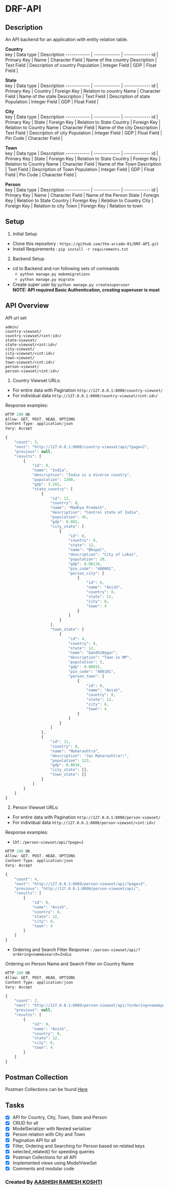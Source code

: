 # DRF-API
## Description
An API backend for an application with entity relation table.

<b>Country</b><br>
key | Data type | Description
------------ | ------------- | -------------
id | Primary Key | 
Name | Character Field | Name of the country
Description | Text Field | Description of country
Population | Integer Field |
GDP | Float Field |

<b>State</b><br>
key | Data type | Description
------------ | ------------- | -------------
id | Primary Key | 
Country | Foreign Key | Relation to country
Name | Character Field | Name of the state
Description | Text Field | Description of state
Population | Integer Field |
GDP | Float Field |

<b>City</b><br>
key | Data type | Description
------------ | ------------- | -------------
id | Primary Key | 
State | Foreign Key | Relation to State
Country | Foreign Key | Relation to Country
Name | Character Field | Name of the city
Description | Text Field | Description of city
Population | Integer Field |
GDP | Float Field |
Pin Code | Character Field |

<b>Town</b><br>
key | Data type | Description
------------ | ------------- | -------------
id | Primary Key | 
State | Foreign Key | Relation to State
Country | Foreign Key | Relation to Country
Name | Character Field | Name of the Town
Description | Text Field | Description of Town
Population | Integer Field |
GDP | Float Field |
Pin Code | Character Field |

<b>Person</b><br>
key | Data type | Description
------------ | ------------- | -------------
id | Primary Key | 
Name | Character Field | Name of the Person
State | Foreign Key | Relation to State
Country | Foreign Key | Relation to Country
City | Foreign Key | Relation to city
Town | Foreign Key | Relation to town
## Setup
1. Initial Setup
- Clone this repository : `https://github.com/the-arcade-01/DRF-API.git`
- Install Requirements : `pip install -r requirements.txt`
2. Backend Setup
- cd to Backend and run following sets of commands
  - `python manage.py makemigrations`
  - `python manage.py migrate`
- Create super user by `python manage.py createsuperuser`<br>
<b>NOTE: API required Basic Authentication, creating superuser is must</b><br>
## API Overview
API url set
```
admin/
country-viewset/
country-viewset/<int:id>/
state-viewset/
state-viewset/<int:id>/
city-viewset/
city-viewset/<int:id>/
town-viewset/
town-viewset/<int:id>/
person-viewset/
person-viewset/<int:id>/

```
1. Country Viewset
URLs:
- For entire data with Pagination `http://127.0.0.1:8000/country-viewset/`
- For individual data `http://127.0.0.1:8000/country-viewset/<int:id>/`<br>

Response examples:
```javascript
HTTP 200 OK
Allow: GET, POST, HEAD, OPTIONS
Content-Type: application/json
Vary: Accept

{
    "count": 3,
    "next": "http://127.0.0.1:8000/country-viewset/api/?page=2",
    "previous": null,
    "results": [
        {
            "id": 8,
            "name": "India",
            "description": "India is a diverse country",
            "population": 1300,
            "gdp": 3.202,
            "state_country": [
                {
                    "id": 12,
                    "country": 8,
                    "name": "Madhya Pradesh",
                    "description": "Central state of India",
                    "population": 45,
                    "gdp": 0.002,
                    "city_state": [
                        {
                            "id": 6,
                            "country": 8,
                            "state": 12,
                            "name": "Bhopal",
                            "description": "City of Lakes",
                            "population": 20,
                            "gdp": 0.00134,
                            "pin_code": "400001",
                            "person_city": [
                                {
                                    "id": 6,
                                    "name": "Anish",
                                    "country": 8,
                                    "state": 12,
                                    "city": 6,
                                    "town": 4
                                }
                            ]
                        }
                    ],
                    "town_state": [
                        {
                            "id": 4,
                            "country": 8,
                            "state": 12,
                            "name": "GandhiNagar",
                            "description": "Town in MP",
                            "population": 5,
                            "gdp": 0.00015,
                            "pin_code": "400101",
                            "person_town": [
                                {
                                    "id": 6,
                                    "name": "Anish",
                                    "country": 8,
                                    "state": 12,
                                    "city": 6,
                                    "town": 4
                                }
                            ]
                        }
                    ]
                },
                {
                    "id": 11,
                    "country": 8,
                    "name": "Maharashtra",
                    "description": "Jai Maharashtra!!",
                    "population": 123,
                    "gdp": 0.0034,
                    "city_state": [],
                    "town_state": []
                }
            ]
        }
    ]
}
```
2. Person Viewset
URLs:
- For entire data with Pagination `http://127.0.0.1:8000/person-viewset/`
- For individual data `http://127.0.0.1:8000/person-viewset/<int:id>/`<br>

Response examples:
 - Url : `/person-viewset/api/?page=2`
```javascript
HTTP 200 OK
Allow: GET, POST, HEAD, OPTIONS
Content-Type: application/json
Vary: Accept

{
    "count": 4,
    "next": "http://127.0.0.1:8000/person-viewset/api/?page=3",
    "previous": "http://127.0.0.1:8000/person-viewset/api/",
    "results": [
        {
            "id": 6,
            "name": "Anish",
            "country": 8,
            "state": 12,
            "city": 6,
            "town": 4
        }
    ]
}
```
- Ordering and Search Filter Response : `/person-viewset/api/?ordering=name&search=India`

Ordering on Person Name and Search Filter on Country Name
```javascript
HTTP 200 OK
Allow: GET, POST, HEAD, OPTIONS
Content-Type: application/json
Vary: Accept

{
    "count": 2,
    "next": "http://127.0.0.1:8000/person-viewset/api/?ordering=name&page=2&search=India",
    "previous": null,
    "results": [
        {
            "id": 6,
            "name": "Anish",
            "country": 8,
            "state": 12,
            "city": 6,
            "town": 4
        }
    ]
}
```
## Postman Collection
Postman Collections can be found [Here](https://github.com/the-arcade-01/DRF-API/tree/master/Postman%20Collections)
## Tasks
- [X] API for Country, City, Town, State and Person
- [X] CRUD for all
- [X] ModelSerializer with Nested serializer
- [X] Person relation with City and Town
- [X] Pagination API for all
- [X] Filter, Ordering and Searching for Person based on related keys
- [X] selected_related() for speeding queries
- [X] Postman Collections for all API
- [X] Implemented views using ModelViewSet
- [X] Comments and modular code

### Created By [AASHISH RAMESH KOSHTI](https://github.com/the-arcade-01)
